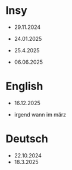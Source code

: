# Insy 

- 29.11.2024

- 24.01.2025

- 25.4.2025

- 06.06.2025

# English

- 16.12.2025

- irgend wann im märz


# Deutsch

- 22.10.2024
- 18.3.2025